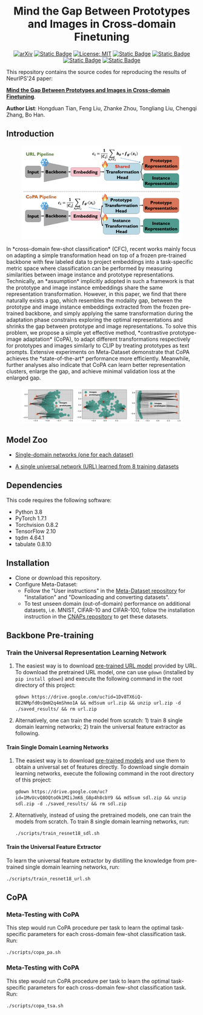 <center> 

# Mind the Gap Between Prototypes and Images in Cross-domain Finetuning

</center>
<center>

[![arXiv](https://img.shields.io/badge/arXiv-1234.56789-b31b1b.svg)]() [![Static Badge](https://img.shields.io/badge/Pub-NeurIPS'24-blue)]() [![License: MIT](https://img.shields.io/badge/License-MIT-yellow.svg)](https://opensource.org/licenses/MIT) [![Static Badge](https://img.shields.io/badge/Slides%20-D76364)]() [![Static Badge](https://img.shields.io/badge/Poster%20-Ffa500)]() [![Static Badge](https://img.shields.io/badge/CN_Video%20-54b345)]() [![Static Badge](https://img.shields.io/badge/EN_Video%20-54b345)]()

</center>

This repository contains the source codes for reproducing the results of NeurIPS'24 paper:

[**Mind the Gap Between Prototypes and Images in Cross-domain Finetuning**]().

**Author List**: Hongduan Tian, Feng Liu, Zhanke Zhou, Tongliang Liu, Chengqi Zhang, Bo Han. 

## Introduction
<center>
<figure>
<img src=./illustrationfigures/pipeline.png/>
</center>
In *cross-domain few-shot classification* (CFC), recent works mainly focus on adapting a simple transformation head on top of a frozen pre-trained backbone with few labeled data to project embeddings into a task-specific metric space where classification can be performed by measuring similarities between image instance and prototype representations. Technically, an *assumption* implicitly adopted in such a framework is that the prototype and image instance embeddings share the same representation transformation. However, in this paper, we find that there naturally exists a gap, which resembles the modality gap, between the prototype and image instance embeddings extracted from the frozen pre-trained backbone, and simply applying the same transformation during the adaptation phase constrains exploring the optimal representations and shrinks the gap between prototype and image representations. To solve this problem, we propose a simple yet effective method, *contrastive prototype-image adaptation* (CoPA), to adapt different transformations respectively for prototypes and images similarly to CLIP by treating prototypes as text prompts. Extensive experiments on Meta-Dataset demonstrate that CoPA achieves the *state-of-the-art* performance more efficiently. Meanwhile, further analyses also indicate that CoPA can learn better representation clusters, enlarge the gap, and achieve minimal validation loss at the enlarged gap. 

<center>
<figure>
<img src=./illustrationfigures/gap.png/>
</center>




## Model Zoo
- [Single-domain networks (one for each dataset)](https://drive.google.com/file/d/1MvUcvQ8OQtoOk1MIiJmK6_G8p4h8cbY9/view?usp=sharing)

- [A single universal network (URL) learned from 8 training datasets](https://drive.google.com/file/d/1Dv8TX6iQ-BE2NMpfd0sQmH2q4mShmo1A/view?usp=sharing)


## Dependencies
This code requires the following software:
* Python 3.8
* PyTorch 1.7.1
* Torchvision 0.8.2
* TensorFlow 2.10
* tqdm 4.64.1
* tabulate 0.8.10

## Installation
* Clone or download this repository.
* Configure Meta-Dataset:
    * Follow the "User instructions" in the [Meta-Dataset repository](https://github.com/google-research/meta-dataset) for "Installation" and "Downloading and converting datasets".
    * To test unseen domain (out-of-domain) performance on additional datasets, i.e. MNIST, CIFAR-10 and CIFAR-100, follow the installation instruction in the [CNAPs repository](https://github.com/cambridge-mlg/cnaps) to get these datasets.


## Backbone Pre-training

### Train the Universal Representation Learning Network
1. The easiest way is to download [pre-trained URL model](https://drive.google.com/file/d/1Dv8TX6iQ-BE2NMpfd0sQmH2q4mShmo1A/view?usp=sharing) provided by URL. To download the pretrained URL model, one can use `gdown` (installed by ```pip install gdown```) and execute the following command in the root directory of this project:
    ```
    gdown https://drive.google.com/uc?id=1Dv8TX6iQ-BE2NMpfd0sQmH2q4mShmo1A && md5sum url.zip && unzip url.zip -d ./saved_results/ && rm url.zip
    
    ```

2. Alternatively, one can train the model from scratch: 1) train 8 single domain learning networks; 2) train the universal feature extractor as following. 

#### Train Single Domain Learning Networks
1. The easiest way is to download [pre-trained models](https://drive.google.com/file/d/1MvUcvQ8OQtoOk1MIiJmK6_G8p4h8cbY9/view?usp=sharing) and use them to obtain a universal set of features directly. To download single domain learning networks, execute the following command in the root directory of this project:
    ```
    gdown https://drive.google.com/uc?id=1MvUcvQ8OQtoOk1MIiJmK6_G8p4h8cbY9 && md5sum sdl.zip && unzip sdl.zip -d ./saved_results/ && rm sdl.zip
    ```

2. Alternatively, instead of using the pretrained models, one can train the models from scratch.
   To train 8 single domain learning networks, run:
    ```
    ./scripts/train_resnet18_sdl.sh
    ```


#### Train the Universal Feature Extractor
To learn the universal feature extractor by distilling the knowledge from pre-trained single domain learning networks, run: 
```
./scripts/train_resnet18_url.sh
```

## CoPA
### Meta-Testing with CoPA
This step would run CoPA procedure per task to learn the optimal task-specific parameters for each cross-domain few-shot classification task. Run:
```
./scripts/copa_pa.sh
```

### Meta-Testing with CoPA
This step would run CoPA procedure per task to learn the optimal task-specific parameters for each cross-domain few-shot classification task. Run:
```
./scripts/copa_tsa.sh
```
